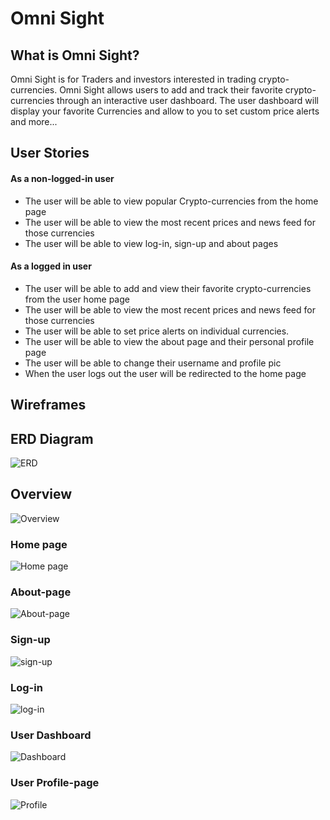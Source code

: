 # Omni Sight

## What is Omni Sight?
Omni Sight is for Traders and investors interested in trading crypto-currencies. Omni Sight allows users to add and track their favorite crypto-currencies through an interactive user dashboard. The user dashboard will display your favorite Currencies and allow to you to set custom price alerts and more...

## User Stories

#### As a non-logged-in user
- The user will be able to view popular Crypto-currencies from the home page
- The user will be able to view the most recent prices and news feed for those currencies 
- The user will be able to view log-in, sign-up and about pages

#### As a logged in user
- The user will be able to add and view their favorite crypto-currencies from the user home page
- The user will be able to view the most recent prices and news feed for those currencies
- The user will be able to set price alerts on individual currencies.
- The user will be able to view the about page and their personal profile page
- The user will be able to change their username and profile pic
- When the user logs out the user will be redirected to the home page

## Wireframes

## ERD Diagram
![ERD](./assets/OmnSightERD.png)

## Overview
![Overview](/assets/Omni-sight-wireframes.png)

### Home page
![Home page](./assets/Home-page-for-public-users.png)

### About-page
![About-page](./assets/about-page.png)

### Sign-up
![sign-up](./assets/create-new-account.png)

### Log-in 
![log-in](./assets/log-in.png)

### User Dashboard 
![Dashboard](./assets/Logged-in-user-home-page.png)

### User Profile-page
![Profile](./assets/User-profile-page.png)

